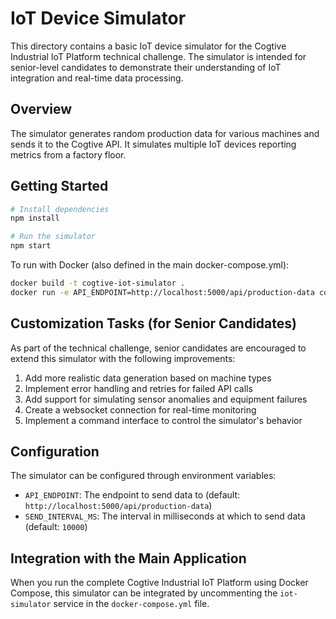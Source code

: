 # IoT Device Simulator

This directory contains a basic IoT device simulator for the Cogtive Industrial IoT Platform technical challenge. The simulator is intended for senior-level candidates to demonstrate their understanding of IoT integration and real-time data processing.

## Overview

The simulator generates random production data for various machines and sends it to the Cogtive API. It simulates multiple IoT devices reporting metrics from a factory floor.

## Getting Started

```bash
# Install dependencies
npm install

# Run the simulator
npm start
```

To run with Docker (also defined in the main docker-compose.yml):

```bash
docker build -t cogtive-iot-simulator .
docker run -e API_ENDPOINT=http://localhost:5000/api/production-data cogtive-iot-simulator
```

## Customization Tasks (for Senior Candidates)

As part of the technical challenge, senior candidates are encouraged to extend this simulator with the following improvements:

1. Add more realistic data generation based on machine types
2. Implement error handling and retries for failed API calls
3. Add support for simulating sensor anomalies and equipment failures
4. Create a websocket connection for real-time monitoring
5. Implement a command interface to control the simulator's behavior

## Configuration

The simulator can be configured through environment variables:

- `API_ENDPOINT`: The endpoint to send data to (default: `http://localhost:5000/api/production-data`)
- `SEND_INTERVAL_MS`: The interval in milliseconds at which to send data (default: `10000`)

## Integration with the Main Application

When you run the complete Cogtive Industrial IoT Platform using Docker Compose, this simulator can be integrated by uncommenting the `iot-simulator` service in the `docker-compose.yml` file.
